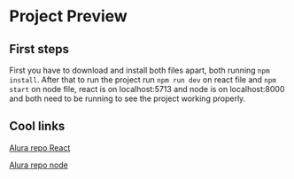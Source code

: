 # Project Preview

## First steps
First you have to download and install both files apart, both running `npm install`. 
After that to run the project run `npm run dev` on react file and `npm start` on node file, react is on localhost:5713 and node is on localhost:8000 and both need to be running to see the project working properly.

## Cool links
[Alura repo React](https://github.com/bernardosevero/alura-books-aulas/tree/aula1)

[Alura repo node](https://github.com/bernardosevero/alura-books-server-aulas)

